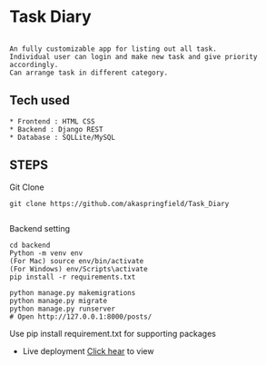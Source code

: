 # Task Diary

```

An fully customizable app for listing out all task.
Individual user can login and make new task and give priority accordingly.
Can arrange task in different category.

```

## Tech used

```
* Frontend : HTML CSS
* Backend : Django REST
* Database : SQLLite/MySQL

```

## STEPS

Git Clone

```
git clone https://github.com/akaspringfield/Task_Diary


```

Backend setting

```
cd backend
Python -m venv env
(For Mac) source env/bin/activate
(For Windows) env/Scripts\activate
pip install -r requirements.txt

python manage.py makemigrations
python manage.py migrate
python manage.py runserver
# Open http://127.0.0.1:8000/posts/

```
Use pip install requirement.txt for supporting packages


- Live deployment [Click hear](https://tic-todo.herokuapp.com/)  to view
